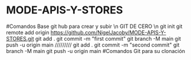 # MODE-APIS-Y-STORES
#Comandos Base git hub para crear y subir \n
  GIT DE CERO \n
  git init
  git remote add origin https://github.com/NigelJacoby/MODE-APIS-Y-STORES.git
  git add .
  git commit -m "first commit"
  git branch -M main
  git push -u origin main
  /////////
  git add .
  git commit -m "second commit"
  git branch -M main
  git push -u origin main
#Comandos Git para su clonación
